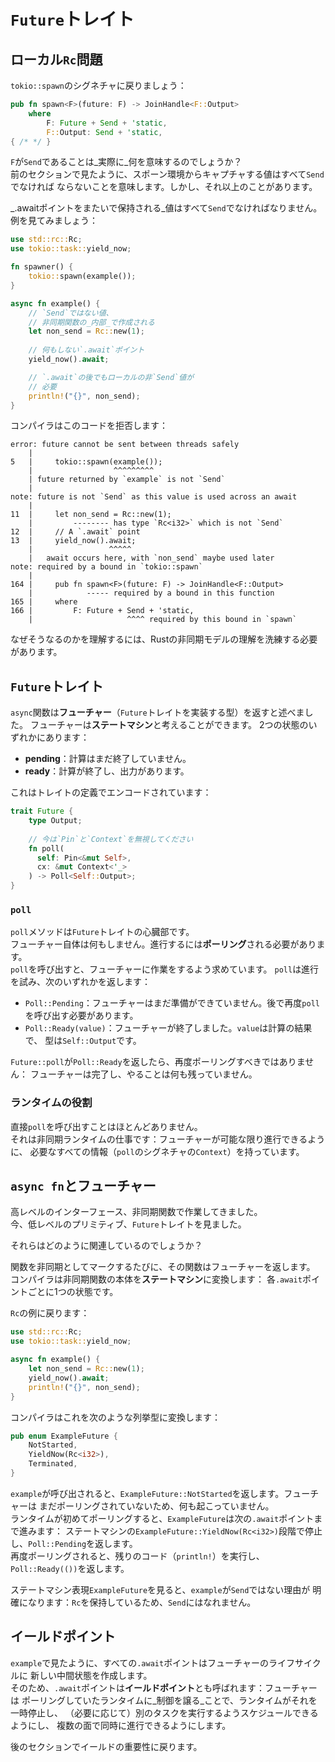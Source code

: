 # `Future`トレイト

## ローカル`Rc`問題

`tokio::spawn`のシグネチャに戻りましょう：

```rust
pub fn spawn<F>(future: F) -> JoinHandle<F::Output>
    where
        F: Future + Send + 'static,
        F::Output: Send + 'static,
{ /* */ }
```

`F`が`Send`であることは_実際に_何を意味するのでしょうか？\
前のセクションで見たように、スポーン環境からキャプチャする値はすべて`Send`でなければ
ならないことを意味します。しかし、それ以上のことがあります。

_.awaitポイントをまたいで保持される_値はすべて`Send`でなければなりません。\
例を見てみましょう：

```rust
use std::rc::Rc;
use tokio::task::yield_now;

fn spawner() {
    tokio::spawn(example());
}

async fn example() {
    // `Send`ではない値、
    // 非同期関数の_内部_で作成される
    let non_send = Rc::new(1);
    
    // 何もしない`.await`ポイント
    yield_now().await;

    // `.await`の後でもローカルの非`Send`値が
    // 必要
    println!("{}", non_send);
}
```

コンパイラはこのコードを拒否します：

```text
error: future cannot be sent between threads safely
    |
5   |     tokio::spawn(example());
    |                  ^^^^^^^^^ 
    | future returned by `example` is not `Send`
    |
note: future is not `Send` as this value is used across an await
    |
11  |     let non_send = Rc::new(1);
    |         -------- has type `Rc<i32>` which is not `Send`
12  |     // A `.await` point
13  |     yield_now().await;
    |                 ^^^^^ 
    |   await occurs here, with `non_send` maybe used later
note: required by a bound in `tokio::spawn`
    |
164 |     pub fn spawn<F>(future: F) -> JoinHandle<F::Output>
    |            ----- required by a bound in this function
165 |     where
166 |         F: Future + Send + 'static,
    |                     ^^^^ required by this bound in `spawn`
```

なぜそうなるのかを理解するには、Rustの非同期モデルの理解を洗練する必要があります。

## `Future`トレイト

`async`関数は**フューチャー**（`Future`トレイトを実装する型）を返すと述べました。
フューチャーは**ステートマシン**と考えることができます。
2つの状態のいずれかにあります：

- **pending**：計算はまだ終了していません。
- **ready**：計算が終了し、出力があります。

これはトレイトの定義でエンコードされています：

```rust
trait Future {
    type Output;
    
    // 今は`Pin`と`Context`を無視してください
    fn poll(
      self: Pin<&mut Self>, 
      cx: &mut Context<'_>
    ) -> Poll<Self::Output>;
}
```

### `poll`

`poll`メソッドは`Future`トレイトの心臓部です。\
フューチャー自体は何もしません。進行するには**ポーリング**される必要があります。\
`poll`を呼び出すと、フューチャーに作業をするよう求めています。
`poll`は進行を試み、次のいずれかを返します：

- `Poll::Pending`：フューチャーはまだ準備ができていません。後で再度`poll`を呼び出す必要があります。
- `Poll::Ready(value)`：フューチャーが終了しました。`value`は計算の結果で、
  型は`Self::Output`です。

`Future::poll`が`Poll::Ready`を返したら、再度ポーリングすべきではありません：
フューチャーは完了し、やることは何も残っていません。

### ランタイムの役割

直接`poll`を呼び出すことはほとんどありません。\
それは非同期ランタイムの仕事です：フューチャーが可能な限り進行できるように、
必要なすべての情報（`poll`のシグネチャの`Context`）を持っています。

## `async fn`とフューチャー

高レベルのインターフェース、非同期関数で作業してきました。\
今、低レベルのプリミティブ、`Future`トレイトを見ました。

それらはどのように関連しているのでしょうか？

関数を非同期としてマークするたびに、その関数はフューチャーを返します。
コンパイラは非同期関数の本体を**ステートマシン**に変換します：
各`.await`ポイントごとに1つの状態です。

`Rc`の例に戻ります：

```rust
use std::rc::Rc;
use tokio::task::yield_now;

async fn example() {
    let non_send = Rc::new(1);
    yield_now().await;
    println!("{}", non_send);
}
```

コンパイラはこれを次のような列挙型に変換します：

```rust
pub enum ExampleFuture {
    NotStarted,
    YieldNow(Rc<i32>),
    Terminated,
}
```

`example`が呼び出されると、`ExampleFuture::NotStarted`を返します。フューチャーは
まだポーリングされていないため、何も起こっていません。\
ランタイムが初めてポーリングすると、`ExampleFuture`は次の`.await`ポイントまで進みます：
ステートマシンの`ExampleFuture::YieldNow(Rc<i32>)`段階で停止し、`Poll::Pending`を返します。\
再度ポーリングされると、残りのコード（`println!`）を実行し、
`Poll::Ready(())`を返します。

ステートマシン表現`ExampleFuture`を見ると、`example`が`Send`ではない理由が
明確になります：`Rc`を保持しているため、`Send`にはなれません。

## イールドポイント

`example`で見たように、すべての`.await`ポイントはフューチャーのライフサイクルに
新しい中間状態を作成します。\
そのため、`.await`ポイントは**イールドポイント**とも呼ばれます：フューチャーは
ポーリングしていたランタイムに_制御を譲る_ことで、ランタイムがそれを一時停止し、
（必要に応じて）別のタスクを実行するようスケジュールできるようにし、
複数の面で同時に進行できるようにします。

後のセクションでイールドの重要性に戻ります。